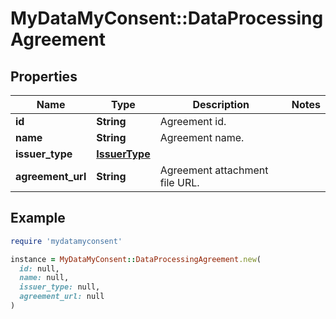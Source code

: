 # MyDataMyConsent::DataProcessingAgreement

## Properties

| Name | Type | Description | Notes |
| ---- | ---- | ----------- | ----- |
| **id** | **String** | Agreement id. |  |
| **name** | **String** | Agreement name. |  |
| **issuer_type** | [**IssuerType**](IssuerType.md) |  |  |
| **agreement_url** | **String** | Agreement attachment file URL. |  |

## Example

```ruby
require 'mydatamyconsent'

instance = MyDataMyConsent::DataProcessingAgreement.new(
  id: null,
  name: null,
  issuer_type: null,
  agreement_url: null
)
```


